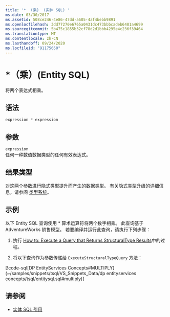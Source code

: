 ```yaml
---
title: '*  (乘)  (实体 SQL) '
ms.date: 03/30/2017
ms.assetid: 508ce246-4e86-47dd-a605-4af4bebb9891
ms.openlocfilehash: 3dd77270e6765a0431dc473bbbcadeb6481a4699
ms.sourcegitcommit: 5b475c1855b32cf78d2d1bbb4295e4c236f39464
ms.translationtype: MT
ms.contentlocale: zh-CN
ms.lasthandoff: 09/24/2020
ms.locfileid: "91175650"
---
```

# <a name="-multiply-entity-sql"></a>*（乘）(Entity SQL)

将两个表达式相乘。  
  
## <a name="syntax"></a>语法  
  
```sql  
expression * expression  
```  
  
## <a name="arguments"></a>参数  

 `expression`  
 任何一种数值数据类型的任何有效表达式。  
  
## <a name="result-types"></a>结果类型  

 对这两个参数进行隐式类型提升而产生的数据类型。 有关隐式类型升级的详细信息，请参阅 [类型系统](type-system-entity-sql.md)。  
  
## <a name="example"></a>示例  

 以下 Entity SQL 查询使用 * 算术运算符将两个数字相乘。 此查询基于 AdventureWorks 销售模型。 若要编译并运行此查询，请执行下列步骤：  
  
1. 执行 [How to: Execute a Query that Returns StructuralType Results](../how-to-execute-a-query-that-returns-structuraltype-results.md)中的过程。  
  
2. 将以下查询作为参数传递给 `ExecuteStructuralTypeQuery` 方法：  
  
 [!code-sql[DP EntityServices Concepts#MULTIPLY](~/samples/snippets/tsql/VS_Snippets_Data/dp entityservices concepts/tsql/entitysql.sql#multiply)]  
  
## <a name="see-also"></a>请参阅

- [实体 SQL 引用](entity-sql-reference.md)
